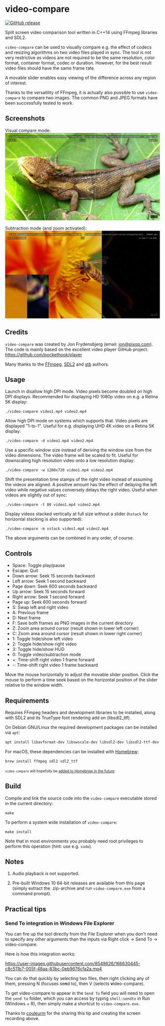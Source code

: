 # video-compare

[![GitHub release](https://img.shields.io/github/release/pixop/video-compare)](https://github.com/pixop/video-compare/releases)

Split screen video comparison tool written in C++14 using FFmpeg libraries and SDL2.

`video-compare` can be used to visually compare e.g. the effect of codecs and resizing algorithms on
two video files played in sync. The tool is not very restrictive as videos are not required to be the
same resolution, color format, container format, codec or duration. However, for the best result video
files should have the same frame rate.

A movable slider enables easy viewing of the difference across any region of interest.

Thanks to the versatility of FFmpeg, it is actually also possible to use `video-compare` to compare
two images. The common PNG and JPEG formats have been successfully tested to work.

## Screenshots

Visual compare mode:
![Visual compare mode](screenshot_1.jpg?raw=true)

Subtraction mode (and zoom activated):
![Subtraction mode"](screenshot_2.jpg?raw=true)

## Credits

`video-compare` was created by Jon Frydensbjerg (email: jon@pixop.com). The code is mainly based on
the excellent video player GitHub project: https://github.com/pockethook/player

Many thanks to the [FFmpeg](https://github.com/FFmpeg/FFmpeg), [SDL2](https://github.com/libsdl-org/SDL) and [stb](https://github.com/nothings/stb) authors.

## Usage

Launch in disallow high DPI mode. Video pixels become doubled on high DPI displays. Recommended
for displaying HD 1080p video on e.g. a Retina 5K display:

    ./video-compare video1.mp4 video2.mp4

Allow high DPI mode on systems which supports that. Video pixels are displayed "1-to-1". Useful
for e.g. displaying UHD 4K video on a Retina 5K display:

    ./video-compare -d video1.mp4 video2.mp4

Use a specific window size instead of deriving the window size from the video dimensions. The video
frame will be scaled to fit. Useful for downscaling high resolution video onto a low resolution
display:

    ./video-compare -w 1280x720 video1.mp4 video2.mp4

Shift the presentation time stamps of the right video instead of assuming the videos are aligned. A
positive amount has the effect of delaying the left video while negative values conversely delays the
right video. Useful when videos are slightly out of sync:

    ./video-compare -t 80 video1.mp4 video2.mp4

Display videos stacked vertically at full size without a slider (`hstack` for horizontal stacking is
also supported):

    ./video-compare -m vstack video1.mp4 video2.mp4

The above arguments can be combined in any order, of course.

## Controls

- Space: Toggle play/pause
- Escape: Quit
- Down arrow: Seek 15 seconds backward
- Left arrow: Seek 1 second backward
- Page down: Seek 600 seconds backward
- Up arrow: Seek 15 seconds forward
- Right arrow: Seek 1 second forward
- Page up: Seek 600 seconds forward
- S: Swap left and right video
- A: Previous frame
- D: Next frame
- F: Save both frames as PNG images in the current directory
- Z: Zoom area around cursor (result shown in lower left corner)
- C: Zoom area around cursor (result shown in lower right corner)
- 1: Toggle hide/show left video
- 2: Toggle hide/show right video
- 3: Toggle hide/show HUD
- 0: Toggle video/subtraction mode
- +: Time-shift right video 1 frame forward
- -: Time-shift right video 1 frame backward

Move the mouse horizontally to adjust the movable slider position. Click the mouse to perform a time
seek based on the horizontal position of the slider relative to the window width.

## Requirements

Requires FFmpeg headers and development libraries to be installed, along with SDL2
and its TrueType font rendering add on (libsdl2_ttf).

On Debian GNU/Linux the required development packages can be installed via `apt`:

```sh
apt install libavformat-dev libswscale-dev libsdl2-dev libsdl2-ttf-dev
```

For macOS, these dependencies can be installed with [Homebrew](https://brew.sh/):

```sh
brew install ffmpeg sdl2 sdl2_ttf
```

<small>`video-compare` will hopefully be [added to Homebrew in the future](https://github.com/pixop/video-compare/issues/1).</small>

## Build

Compile and link the source code into the `video-compare` executable stored in the current directory:

    make
    
To perform a system wide installation of `video-compare`:

    make install

Note that in most environments you probably need root privileges to perform this operation (hint: use e.g. `sudo`).

## Notes

1. Audio playback is not supported.

2. Pre-built Windows 10 64-bit releases are available from this page (simply extract the
   .zip-archive and run `video-compare.exe` from a command prompt).

## Practical tips

### Send To integration in Windows File Explorer

You can fire up the tool directly from the File Explorer when you don't need to specify 
any other arguments than the inputs via Right click -> Send To -> video-compare. 

Here is how this integration works:

https://user-images.githubusercontent.com/8549626/166630445-c8c511b7-005f-48aa-83bc-0eb9676cfa2a.mp4

You can do that quickly by selecting two files, then right clicking any of them, pressing N (focuses se**n**d to), 
then V (selects **v**ideo-compare).

To get video-compare to appear in the `Send To` field you will need to open the `send to` folder, which 
you can access by typing `shell:sendto` in Run (Windows + R), then simply make a shortcut to `video-compare.exe`.

Thanks to [couleurm](https://github.com/couleurm) for the sharing this tip and creating the screen recording above.
